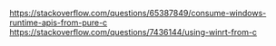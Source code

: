 https://stackoverflow.com/questions/65387849/consume-windows-runtime-apis-from-pure-c
https://stackoverflow.com/questions/7436144/using-winrt-from-c